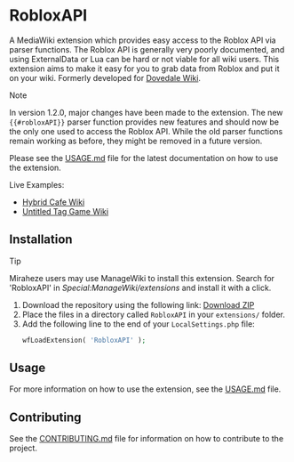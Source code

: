 # RobloxAPI

A MediaWiki extension which provides easy access to the Roblox API via parser functions. The Roblox API is generally
very poorly documented, and using ExternalData or Lua can be hard or not viable for all wiki users. This extension aims
to make it easy for you to grab data from Roblox and put it on your wiki. Formerly developed
for [Dovedale Wiki](https://github.com/dovedalewiki).

> [!NOTE]
> In version 1.2.0, major changes have been made to the extension. The new `{{#robloxAPI}}` parser function provides new
> features and should now be the only one used to access the Roblox API. While the old parser functions remain working
> as before, they might be removed in a future version.
>
> Please see the [USAGE.md](USAGE.md#Migrating-from-the-old-parser-functions) file for the latest documentation on how
> to use the extension.

Live Examples:

* [Hybrid Cafe Wiki](https://hybridcafe.wiki/)
* [Untitled Tag Game Wiki](https://utg.miraheze.org/)

## Installation

> [!TIP]
> Miraheze users may use ManageWiki to install this extension. Search for 'RobloxAPI' in *Special:ManageWiki/extensions*
> and install it with a click.

1. Download the repository using the following
   link: [Download ZIP](https://github.com/Roblox-Indie-Wikis/mediawiki-extensions-RobloxAPI/archive/master.zip)
2. Place the files in a directory called `RobloxAPI` in your `extensions/` folder.
3. Add the following line to the end of your `LocalSettings.php` file:
    ```php
    wfLoadExtension( 'RobloxAPI' );
    ```

## Usage

For more information on how to use the extension, see the [USAGE.md](USAGE.md) file.

## Contributing

See the [CONTRIBUTING.md](CONTRIBUTING.md) file for information on how to contribute to the project.

